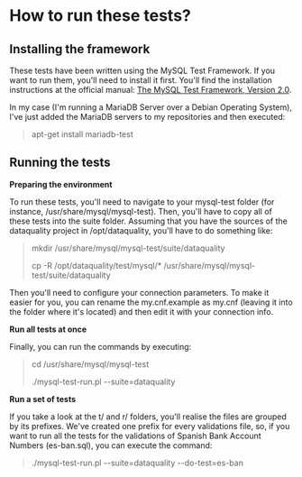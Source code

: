 How to run these tests?
=======================

Installing the framework
------------------------

These tests have been written using the MySQL Test Framework.
If you want to run them, you'll need to install it first.
You'll find the installation instructions at the official manual: [The MySQL Test Framework, Version 2.0](http://downloads.mysql.com/docs/mysqltest-2.0-en.pdf).

In my case (I'm running a MariaDB Server over a Debian Operating System), I've just added the MariaDB servers to my repositories and then executed:

> apt-get install mariadb-test

Running the tests
-----------------

**Preparing the environment**

To run these tests, you'll need to navigate to your mysql-test folder (for instance, /usr/share/mysql/mysql-test).
Then, you'll have to copy all of these tests into the suite folder. Assuming that you have the sources of the
dataquality project in /opt/dataquality, you'll have to do something like:

> mkdir /usr/share/mysql/mysql-test/suite/dataquality
>
> cp -R /opt/dataquality/test/mysql/* /usr/share/mysql/mysql-test/suite/dataquality

Then you'll need to configure your connection parameters. To make it easier for you, you can rename the my.cnf.example
as my.cnf (leaving it into the folder where it's located) and then edit it with your connection info.

**Run all tests at once**

Finally, you can run the commands by executing:

> cd /usr/share/mysql/mysql-test
> 
> ./mysql-test-run.pl --suite=dataquality

**Run a set of tests**

If you take a look at the t/ and r/ folders, you'll realise the files are grouped by its prefixes.
We've created one prefix for every validations file, so, if you want to run all the tests for
the validations of Spanish Bank Account Numbers (es-ban.sql), you can execute the command:

> ./mysql-test-run.pl --suite=dataquality --do-test=es-ban
